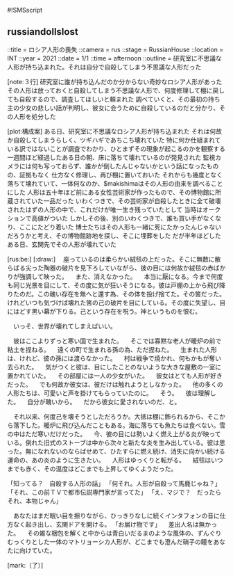 #!SMSscript

## russiandollslost

::title = ロシア人形の喪失
::camera = rus
::stage = RussianHouse
::location = INT
::year = 2021
::date = 1/1
::time = afternoon
::outline = 研究室に不思議な人形が持ち込まれた。それは自分で自殺してしまう不思議な人形だった

[note:３行]
研究室に誰が持ち込んだのか分からない奇妙なロシア人形があった
その人形は放っておくと自殺してしまう不思議な人形で、何度修理して棚に戻しても自殺するので、調査してほしいと頼まれた
調べていくと、その最初の持ち主の少女の悲しい話が判明し、彼女に会うために自殺しているのだと分かり、その人形を処分した

[plot:構成案]
ある日、研究室に不思議なロシア人形が持ち込まれた
それは何故か自殺してしまうらしく、ツギハギであちこち壊れていた
特に何か仕組まれている訳ではないことが調査でわかり、ひとまずその現象が起こるのかを観察する
一週間ほど経過したある日の朝、床に落ちて壊れているのが発見された
監視カメラには何も写っておらず、誰かが倒したんじゃないかという話になったものの、証拠もなく
仕方なく修理し、再び棚に置いておいた
それからも幾度となく落ちて壊れていて、一体何なのか、$makishimaはその人形の由来を調べることにした
人形は五十年ほど前にある女性芸術家が作ったもので、その博物館に所蔵されていた一品だった
いわくつきで、その芸術家が自殺したときに全て破壊されたはずの人形の中で、これだけが唯一生き残っていたとして
当時はオークションで高値がついた
しかしその後、別のいわくつきで、誰も買い手がなくなり、ここにたどり着いた
博士たちはその人形も一緒に死にたかったんじゃないだろうかと考え、その博物館跡地を探し、そこに埋葬をした
だが半年ほどしたある日、玄関先でその人形が壊れていた

[rus:be:]
[:draw:]
　座っているのは柔らかい絨毯の上だった。そこに無数に散らばる尖った陶器の破片を見下ろしていながら、彼の目には何故か絨毯の赤ばかりが強調して映った。
　また、消えなかった。
　本当に厭になる。今まで何度も同じ光景を目にして、その度に気が狂いそうになる。彼は戸棚の上から飛び降りたのだ。この醜い存在を無へと還す為、その体を投げ捨てた。その筈だった。けれどいつも気づけば壊れた筈の己の破片を目にしている。その度に失望し、目にはどす黒い幕が下りる。己という存在を呪う。神というものを恨む。

　いっそ、世界が壊れてしまえばいい。

　彼はここよりずっと寒い国で生まれた。
　そこでは寡黙な老人が暖炉の前で粘土を捏ねる。
　遠くの町で生まれる孫の為、ただ捏ねた。
　生まれた人形は、けれど、彼の孫には渡らなかった。
　村は戦争で焼かれ、何もかもが奪い去られた。
　気がつくと彼は、目にしたことのないような大きな屋敷の一室に置かれていた。
　その部屋には一人の少女がいた。
　彼女はとても人形が好きだった。
　でも何故か彼女は、彼だけは触れようとしなかった。
　他の多くの人形たちは、可愛いと声を掛けてもらっていたのに。
　そう。
　彼は理解した。
　自分が醜いから。
　だから彼女に愛されないのだ、と。

　それ以来、何度己を壊そうとしただろうか。大抵は棚に飾られるから、そこから落下した。暖炉に飛び込んだこともある。海に落ちても魚たちは食べない。雪の中はただ寒いだけだった。
　今、彼の目には勢いよく燃え上がる炎が映っている。倒れた旧式のストーブは中から次々と新たな炎を生み出している。彼は思った。無になれないのならばせめて、ひたすらに燃え続け、消失に向かい続ける運命の、あの炎のように生きたい。
　人形はゆっくりと転がる。
　絨毯はいつまでも赤く、その温度はどこまでも上昇してゆくようだった。


「知ってる？　自殺する人形の話」
「何それ。人形が自殺って馬鹿じゃね？」
「それ、この前ＴＶで都市伝説専門家が言ってた」
「え、マジで？　だったらそれ、本物じゃん」


　あなたはまだ眠い目を擦りながら、ひっきりなしに続くインタフォンの音に仕方なく起き出し、玄関ドアを開ける。
「お届け物です」
　差出人名は無かった。
　その雑な梱包を解くと中からは青白いだるまのような風体の、ずんぐりむっくりとした一体のマトリョーシカ人形が、どこまでも澄んだ硝子の瞳をあなたに向けていた。

[mark:（了）]
